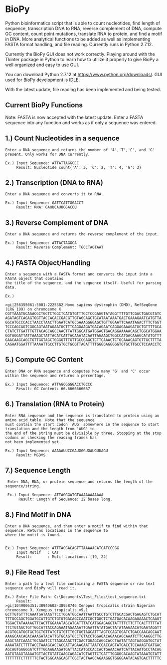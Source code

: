 # BioPy
Python bioinformatics script that is able to count nucleotides, find length of sequence, transcription DNA to RNA, reverse complement of DNA, compute GC content, count point mutations, translate RNA to protein, and find a motif in DNA. More analytical functions to be added as well as implementing FASTA format handling, and file reading. Currently runs in Python 2.7.12.

Currently the BioPy GUI does not work correctly. Playing around with the Tkinter package in Python to learn how to utilize it properly to give BioPy a well organized and easy to use GUI.

You can download Python 2.7.12 at https://www.python.org/downloads/. GUI used for BioPy development is IDLE.

With the latest update, file reading has been implemented and being tested.






Current BioPy Functions 
-----------------------------------------
Note: FASTA is now accepted with the latest update. Enter a FASTA sequence into any function and works as if only a sequence was entered.

1.) Count Nucleotides in a sequence
----------------------------------------

    Enter a DNA sequence and returns the number of 'A','T','C', and 'G' present. Only works for DNA currently.
    
    Ex.) Input Sequence: ATTATTAGGGCC
         Result: Nucleotide count{'A': 3, 'C': 2, 'T': 4, 'G': 3}
         

2.) Transcription (DNA to RNA)
----------------------------------------
  
    Enter a DNA sequence and converts it to RNA.
    
    Ex.) Input Sequence: GATTCATTGGACCT
         Result: RNA: GAUUCAUUGGACCU
         
         
3.) Reverse Complement of DNA
----------------------------------------

    Enter a DNA sequence and returns the reverse complement of the input.
    
    Ex.) Input Sequence: ATTACTAGGCA
         Result: Reverse Complement: TGCCTAGTAAT
         
         
4.) FASTA Object/Handling
----------------------------------------

    Enter a sequence with a FASTA format and converts the input into a FASTA object that contains
    the title of the sequence, and the sequence itself. Useful for parsing data.

    Ex.)
    
    >gi|256355061:5001-2225382 Homo sapiens dystrophin (DMD), RefSeqGene (LRG_199) on chromosome X
    CGTTAAATGCAAACGCTGCTCTGGCTCATGTGTTTGCTCCGAGGTATAGGTTTTGTTCGACTGACGTATC
    AGATAGTCAGAGTGGTTACCACACCGACGTTGTAGCAGCTGCATAATAAATGACTGAAAGAATCATGTTA
    GGCATGCCCACCTAACCTAACTTGAATCATGCGAAAGGGGAGCTGTTGGAATTCAAATAGACTTTCTGGT
    TCCCAGCAGTCGGCAGTAATAGAATGCTTTCAGGAAGATGACAGAATCAGGAGAAAGATGCTGTTTTGCA
    CTATCTTGATTTGTTACAGCAGCCAACTTATTGGCATGATGGAGTGACAGGAAAAACAGCTGGCATGGAA
    GGTAGGATTATTAAAGCTATTACATCATTACAAATACAATTAGAAGCTGGCCATGACAAAGCATATGTTT
    GAACAAGCAGCTGTTGGTAGCTGGGGTTTGTTGCCGAGCTCTTCAAACTCTGCAAACAGTGTTGCTTTTA
    CAGAATGGATTTTAAAATTGCCTTGTGCTGCGTTAGATTTTGGGGAGGGGGTGTGCTTGCCTCCAACCTC
          

5.) Compute GC Content
----------------------------------------

    Enter DNA or RNA sequence and computes how many 'G' and 'C' occur within the sequence and returns a percentage.
    
    Ex.) Input Sequence: ATTAGCGGGGACCTGCCC
         Result: GC Content: 66.6666666667
         
         
6.) Translation (RNA to Protein)
----------------------------------------

    Enter RNA sequence and the sequence is translated to protein using an amino acid table. Note that the sequence 
    must contain the start codon 'AUG' somewhere in the sequence to start translation and the length from 'AUG' to
    the end of the string must be divisible by three. Stopping at the stop codons or checking the reading frames has
    not been implemented yet.
    
    Ex.) Input Sequence: AAAAAUUCCGAUGGGUGAUGUUAGU
         Result: MGDVS
         
         
7.) Sequence Length
----------------------------------------
 
     Enter DNA, RNA, or protein sequence and returns the length of the sequence/string.
     
     Ex.) Input Sequence: ATTAGGGATGTAAAAAAAAAAA
          Result: Length of Sequence: 22 bases long.
          
          
          
8.) Find Motif in DNA
----------------------------------------

    Enter a DNA sequence, and then enter a motif to find within that sequence. Returns locations in the sequence to 
    where the motif is found.
    
    
    Ex.) Input Sequence: ATTTACGACAGTTTAAAAACATCATCCCGG
         Input Motif   : CAT
         Result:       : Motif Locations: [19, 22]


9.) File Read Test
----------------------------------------

    Enter a path to a text file containing a FASTA sequence or raw text sequence and BioPy will read it.
    
    Ex.) Enter File Path: C:\Documents\Test_Files\test_sequence.txt
         Result: 
    >gi|1049006351:38940602-38958746 Xenopus tropicalis strain Nigerian chromosome 9, Xenopus_tropicalis_v9.1
    GCTTGTGTTTCAAATGATAAGTTCCTGGATGGCAATTAATTGCCTGTCTTGCACGACTGAGAGTCTGCAT
    TTTGCCAGCTGGATGCATTGTCTGTGTGACAGCCAATCGCTGGCTCTGATGACACAAGAGAAACTCAAGT
    TGGACTATAAAAGTTCACTTGGAAATAGCATGATTTATCATGGAGAGGTATTTTCTTCTTCACTTTTTAT
    TTCTGTAACTGTTGGCATTACCAGAAATAGAAAATTGAATTATATGACTATATAAGAACATGAATAGGTT
    ACGTGCATGGTGCTGCTGTTATCTGTGTTTGCTGGTAGCATTTAGTCCAGTGGATCTGACCAACAGCAAT
    AAAGCAACAGACAAAGATACATTGTGCAGTGCCTGTACCTGGAGACAGAACAGCAAATCTTCAAGGCTTG
    AAGCTATCAAACTGCAGATCCTTAGCAAACTTCGACTGGAGCAGGCACCTAATATTAGTAAGGATGCTAT
    AAAATATCTTTTACCTAAAGCACCACCATTAGAAGAATTAATCGACCAGTATGACCTCCAAAGTGATGAC
    AGCAGTGAGGGATCTTTGGAAGAAGATGATTACCATGCCACCACTGAAACAATCATTACAATGCCTACAG
    AATGTAAGTAAAATGTTACTGTATCAAGCAGACATCTAGTTCTCATTTGGGGCACAAGTATAAATGTATT
    TTTTTTTCTTTTTTCTACTGGCAAGCAGTTCGCTACTAAGCAGAAGGGTGGGGAATACAGTGACTTTTTC
